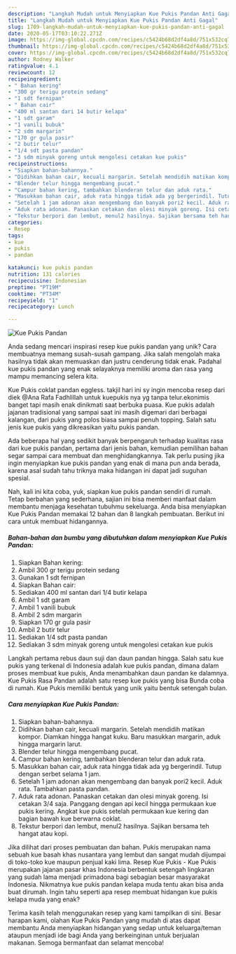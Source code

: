 ```yaml
---
description: "Langkah Mudah untuk Menyiapkan Kue Pukis Pandan Anti Gagal"
title: "Langkah Mudah untuk Menyiapkan Kue Pukis Pandan Anti Gagal"
slug: 1709-langkah-mudah-untuk-menyiapkan-kue-pukis-pandan-anti-gagal
date: 2020-05-17T03:10:22.271Z
image: https://img-global.cpcdn.com/recipes/c5424b68d2df4a8d/751x532cq70/kue-pukis-pandan-foto-resep-utama.jpg
thumbnail: https://img-global.cpcdn.com/recipes/c5424b68d2df4a8d/751x532cq70/kue-pukis-pandan-foto-resep-utama.jpg
cover: https://img-global.cpcdn.com/recipes/c5424b68d2df4a8d/751x532cq70/kue-pukis-pandan-foto-resep-utama.jpg
author: Rodney Walker
ratingvalue: 4.1
reviewcount: 12
recipeingredient:
- " Bahan kering"
- "300 gr terigu protein sedang"
- "1 sdt fernipan"
- " Bahan cair"
- "400 ml santan dari 14 butir kelapa"
- "1 sdt garam"
- "1 vanili bubuk"
- "2 sdm margarin"
- "170 gr gula pasir"
- "2 butir telur"
- "1/4 sdt pasta pandan"
- "3 sdm minyak goreng untuk mengolesi cetakan kue pukis"
recipeinstructions:
- "Siapkan bahan-bahannya."
- "Didihkan bahan cair, kecuali margarin. Setelah mendidih matikan kompor. Diamkan hingga hangat kuku. Baru masukkan margarin, aduk hingga margarin larut."
- "Blender telur hingga mengembang pucat."
- "Campur bahan kering, tambahkan blenderan telur dan aduk rata."
- "Masukkan bahan cair, aduk rata hingga tidak ada yg bergerindil. Tutup dengan serbet selama 1 jam."
- "Setelah 1 jam adonan akan mengembang dan banyak pori2 kecil. Aduk rata. Tambahkan pasta pandan."
- "Aduk rata adonan. Panaskan cetakan dan olesi minyak goreng. Isi cetakan 3/4 saja. Panggang dengan api kecil hingga permukaan kue pukis kering. Angkat kue pukis setelah permukaan kue kering dan bagian bawah kue berwarna coklat."
- "Tekstur berpori dan lembut, menul2 hasilnya. Sajikan bersama teh hangat atau kopi."
categories:
- Resep
tags:
- kue
- pukis
- pandan

katakunci: kue pukis pandan 
nutrition: 131 calories
recipecuisine: Indonesian
preptime: "PT19M"
cooktime: "PT34M"
recipeyield: "1"
recipecategory: Lunch

---
```



![Kue Pukis Pandan](https://img-global.cpcdn.com/recipes/c5424b68d2df4a8d/751x532cq70/kue-pukis-pandan-foto-resep-utama.jpg)

Anda sedang mencari inspirasi resep kue pukis pandan yang unik? Cara membuatnya memang susah-susah gampang. Jika salah mengolah maka hasilnya tidak akan memuaskan dan justru cenderung tidak enak. Padahal kue pukis pandan yang enak selayaknya memiliki aroma dan rasa yang mampu memancing selera kita.

Kue Pukis coklat pandan eggless. takjil hari ini sy ingin mencoba resep dari diek @Ana Rafa Fadhlillah untuk kuepukis nya yg tanpa telur.ekonimis banget tapi masih enak dinikmati saat berbuka puasa. Kue pukis adalah jajanan tradisional yang sampai saat ini masih digemari dari berbagai kalangan, dari pukis yang polos biasa sampai penuh topping. Salah satu jenis kue pukis yang dikreasikan yaitu pukis pandan.

Ada beberapa hal yang sedikit banyak berpengaruh terhadap kualitas rasa dari kue pukis pandan, pertama dari jenis bahan, kemudian pemilihan bahan segar sampai cara membuat dan menghidangkannya. Tak perlu pusing jika ingin menyiapkan kue pukis pandan yang enak di mana pun anda berada, karena asal sudah tahu triknya maka hidangan ini dapat jadi suguhan spesial.


Nah, kali ini kita coba, yuk, siapkan kue pukis pandan sendiri di rumah. Tetap berbahan yang sederhana, sajian ini bisa memberi manfaat dalam membantu menjaga kesehatan tubuhmu sekeluarga. Anda bisa menyiapkan Kue Pukis Pandan memakai 12 bahan dan 8 langkah pembuatan. Berikut ini cara untuk membuat hidangannya.

<!--inarticleads1-->

##### Bahan-bahan dan bumbu yang dibutuhkan dalam menyiapkan Kue Pukis Pandan:

1. Siapkan  Bahan kering:
1. Ambil 300 gr terigu protein sedang
1. Gunakan 1 sdt fernipan
1. Siapkan  Bahan cair:
1. Sediakan 400 ml santan dari 1/4 butir kelapa
1. Ambil 1 sdt garam
1. Ambil 1 vanili bubuk
1. Ambil 2 sdm margarin
1. Siapkan 170 gr gula pasir
1. Ambil 2 butir telur
1. Sediakan 1/4 sdt pasta pandan
1. Sediakan 3 sdm minyak goreng untuk mengolesi cetakan kue pukis


Langkah pertama rebus daun suji dan daun pandan hingga. Salah satu kue pukis yang terkenal di Indonesia adalah kue pukis pandan, dimana dalam proses membuat kue pukis, Anda menambahkan daun pandan ke dalamnya. Kue Pukis Rasa Pandan adalah satu resep kue pukis yang bisa Bunda coba di rumah. Kue Pukis memiliki bentuk yang unik yaitu bentuk setengah bulan. 

<!--inarticleads2-->

##### Cara menyiapkan Kue Pukis Pandan:

1. Siapkan bahan-bahannya.
1. Didihkan bahan cair, kecuali margarin. Setelah mendidih matikan kompor. Diamkan hingga hangat kuku. Baru masukkan margarin, aduk hingga margarin larut.
1. Blender telur hingga mengembang pucat.
1. Campur bahan kering, tambahkan blenderan telur dan aduk rata.
1. Masukkan bahan cair, aduk rata hingga tidak ada yg bergerindil. Tutup dengan serbet selama 1 jam.
1. Setelah 1 jam adonan akan mengembang dan banyak pori2 kecil. Aduk rata. Tambahkan pasta pandan.
1. Aduk rata adonan. Panaskan cetakan dan olesi minyak goreng. Isi cetakan 3/4 saja. Panggang dengan api kecil hingga permukaan kue pukis kering. Angkat kue pukis setelah permukaan kue kering dan bagian bawah kue berwarna coklat.
1. Tekstur berpori dan lembut, menul2 hasilnya. Sajikan bersama teh hangat atau kopi.


Jika dilihat dari proses pembuatan dan bahan. Pukis merupakan nama sebuah kue basah khas nusantara yang lembut dan sangat mudah dijumpai di toko-toko kue maupun penjual kaki lima. Resep Kue Pukis - Kue Pukis merupakan jajanan pasar khas Indonesia berbentuk setengah lingkaran yang sudah lama menjadi primadona bagi sebagian besar masyarakat Indonesia. Nikmatnya kue pukis pandan kelapa muda tentu akan bisa anda buat dirumah. Ingin tahu seperti apa resep membuat hidangan kue pukis kelapa muda yang enak? 

Terima kasih telah menggunakan resep yang kami tampilkan di sini. Besar harapan kami, olahan Kue Pukis Pandan yang mudah di atas dapat membantu Anda menyiapkan hidangan yang sedap untuk keluarga/teman ataupun menjadi ide bagi Anda yang berkeinginan untuk berjualan makanan. Semoga bermanfaat dan selamat mencoba!
